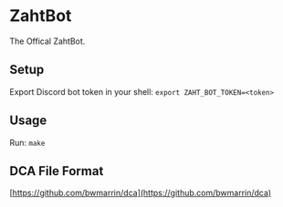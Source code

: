 # ZahtBot

The Offical ZahtBot.

## Setup

Export Discord bot token in your shell: `export ZAHT_BOT_TOKEN=<token>`

## Usage

Run: `make`

## DCA File Format

[https://github.com/bwmarrin/dca](https://github.com/bwmarrin/dca)
